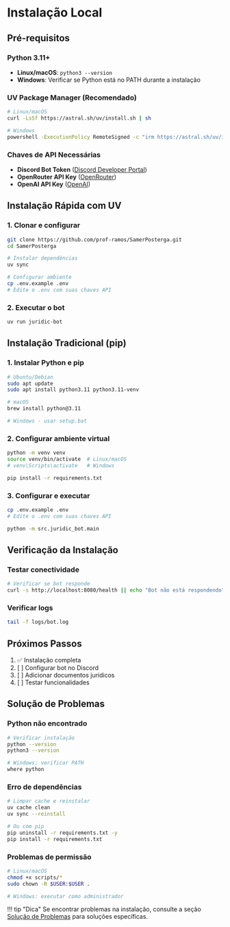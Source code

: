 # Instalação Local

## Pré-requisitos

### Python 3.11+
- **Linux/macOS**: `python3 --version`
- **Windows**: Verificar se Python está no PATH durante a instalação

### UV Package Manager (Recomendado)
```bash
# Linux/macOS
curl -LsSf https://astral.sh/uv/install.sh | sh

# Windows
powershell -ExecutionPolicy RemoteSigned -c "irm https://astral.sh/uv/install.ps1 | iex"
```

### Chaves de API Necessárias
- **Discord Bot Token** ([Discord Developer Portal](https://discord.com/developers/applications))
- **OpenRouter API Key** ([OpenRouter](https://openrouter.ai/))
- **OpenAI API Key** ([OpenAI](https://platform.openai.com/api-keys))

## Instalação Rápida com UV

### 1. Clonar e configurar
```bash
git clone https://github.com/prof-ramos/SamerPosterga.git
cd SamerPosterga

# Instalar dependências
uv sync

# Configurar ambiente
cp .env.example .env
# Edite o .env com suas chaves API
```

### 2. Executar o bot
```bash
uv run juridic-bot
```

## Instalação Tradicional (pip)

### 1. Instalar Python e pip
```bash
# Ubuntu/Debian
sudo apt update
sudo apt install python3.11 python3.11-venv

# macOS
brew install python@3.11

# Windows - usar setup.bat
```

### 2. Configurar ambiente virtual
```bash
python -m venv venv
source venv/bin/activate  # Linux/macOS
# venv\Scripts\activate   # Windows

pip install -r requirements.txt
```

### 3. Configurar e executar
```bash
cp .env.example .env
# Edite o .env com suas chaves API

python -m src.juridic_bot.main
```

## Verificação da Instalação

### Testar conectividade
```bash
# Verificar se bot responde
curl -s http://localhost:8080/health || echo "Bot não está respondendo"
```

### Verificar logs
```bash
tail -f logs/bot.log
```

## Próximos Passos

1. ✅ Instalação completa
2. [ ] Configurar bot no Discord
3. [ ] Adicionar documentos jurídicos
4. [ ] Testar funcionalidades

## Solução de Problemas

### Python não encontrado
```bash
# Verificar instalação
python --version
python3 --version

# Windows: verificar PATH
where python
```

### Erro de dependências
```bash
# Limpar cache e reinstalar
uv cache clean
uv sync --reinstall

# Ou com pip
pip uninstall -r requirements.txt -y
pip install -r requirements.txt
```

### Problemas de permissão
```bash
# Linux/macOS
chmod +x scripts/*
sudo chown -R $USER:$USER .

# Windows: executar como administrador
```

!!! tip "Dica"
    Se encontrar problemas na instalação, consulte a seção [Solução de Problemas](../solucao-problemas/comuns.md) para soluções específicas.